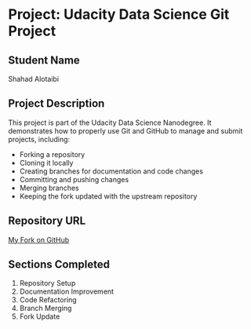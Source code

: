 # Project: Udacity Data Science Git Project

## Student Name
Shahad Alotaibi

## Project Description
This project is part of the Udacity Data Science Nanodegree. 
It demonstrates how to properly use Git and GitHub to manage and submit projects, including:
- Forking a repository
- Cloning it locally
- Creating branches for documentation and code changes
- Committing and pushing changes
- Merging branches
- Keeping the fork updated with the upstream repository

## Repository URL
[My Fork on GitHub]( https://github.com/shahadevo/bikeshare.py.git )

## Sections Completed
1. Repository Setup
2. Documentation Improvement
3. Code Refactoring
4. Branch Merging
5. Fork Update

